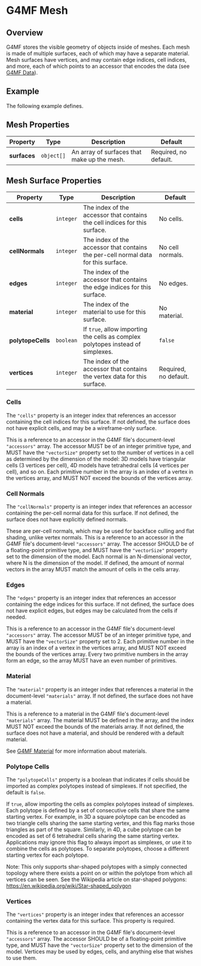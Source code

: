 # G4MF Mesh

## Overview

G4MF stores the visible geometry of objects inside of meshes. Each mesh is made of multiple surfaces, each of which may have a separate material. Mesh surfaces have vertices, and may contain edge indices, cell indices, and more, each of which points to an accessor that encodes the data (see [G4MF Data](data.md)).

## Example

The following example defines.

## Mesh Properties

| Property     | Type       | Description                                 | Default               |
| ------------ | ---------- | ------------------------------------------- | --------------------- |
| **surfaces** | `object[]` | An array of surfaces that make up the mesh. | Required, no default. |

## Mesh Surface Properties

| Property          | Type      | Description                                                                        | Default               |
| ----------------- | --------- | ---------------------------------------------------------------------------------- | --------------------- |
| **cells**         | `integer` | The index of the accessor that contains the cell indices for this surface.         | No cells.             |
| **cellNormals**   | `integer` | The index of the accessor that contains the per-cell normal data for this surface. | No cell normals.      |
| **edges**         | `integer` | The index of the accessor that contains the edge indices for this surface.         | No edges.             |
| **material**      | `integer` | The index of the material to use for this surface.                                 | No material.          |
| **polytopeCells** | `boolean` | If `true`, allow importing the cells as complex polytopes instead of simplexes.    | `false`               |
| **vertices**      | `integer` | The index of the accessor that contains the vertex data for this surface.          | Required, no default. |

### Cells

The `"cells"` property is an integer index that references an accessor containing the cell indices for this surface. If not defined, the surface does not have explicit cells, and may be a wireframe-only surface.

This is a reference to an accessor in the G4MF file's document-level `"accessors"` array. The accessor MUST be of an integer primitive type, and MUST have the `"vectorSize"` property set to the number of vertices in a cell as determined by the dimension of the model: 3D models have triangular cells (3 vertices per cell), 4D models have tetrahedral cells (4 vertices per cell), and so on. Each primitive number in the array is an index of a vertex in the vertices array, and MUST NOT exceed the bounds of the vertices array.

### Cell Normals

The `"cellNormals"` property is an integer index that references an accessor containing the per-cell normal data for this surface. If not defined, the surface does not have explicitly defined normals.

These are per-cell normals, which may be used for backface culling and flat shading, unlike vertex normals. This is a reference to an accessor in the G4MF file's document-level `"accessors"` array. The accessor SHOULD be of a floating-point primitive type, and MUST have the `"vectorSize"` property set to the dimension of the model. Each normal is an N-dimensional vector, where N is the dimension of the model. If defined, the amount of normal vectors in the array MUST match the amount of cells in the cells array.

### Edges

The `"edges"` property is an integer index that references an accessor containing the edge indices for this surface. If not defined, the surface does not have explicit edges, but edges may be calculated from the cells if needed.

This is a reference to an accessor in the G4MF file's document-level `"accessors"` array. The accessor MUST be of an integer primitive type, and MUST have the `"vectorSize"` property set to 2. Each primitive number in the array is an index of a vertex in the vertices array, and MUST NOT exceed the bounds of the vertices array. Every two primitive numbers in the array form an edge, so the array MUST have an even number of primitives.

### Material

The `"material"` property is an integer index that references a material in the document-level `"materials"` array. If not defined, the surface does not have a material.

This is a reference to a material in the G4MF file's document-level `"materials"` array. The material MUST be defined in the array, and the index MUST NOT exceed the bounds of the materials array. If not defined, the surface does not have a material, and should be rendered with a default material.

See [G4MF Material](material.md) for more information about materials.

### Polytope Cells

The `"polytopeCells"` property is a boolean that indicates if cells should be imported as complex polytopes instead of simplexes. If not specified, the default is `false`.

If `true`, allow importing the cells as complex polytopes instead of simplexes. Each polytope is defined by a set of consecutive cells that share the same starting vertex. For example, in 3D a square polytope can be encoded as two triangle cells sharing the same starting vertex, and this flag marks those triangles as part of the square. Similarly, in 4D, a cube polytope can be encoded as set of 6 tetrahedral cells sharing the same starting vertex. Applications may ignore this flag to always import as simplexes, or use it to combine the cells as polytopes. To separate polytopes, choose a different starting vertex for each polytope.

Note: This only supports shar-shaped polytopes with a simply connected topology where there exists a point on or within the polytope from which all vertices can be seen. See the Wikipedia article on star-shaped polygons: https://en.wikipedia.org/wiki/Star-shaped_polygon

### Vertices

The `"vertices"` property is an integer index that references an accessor containing the vertex data for this surface. This property is required.

This is a reference to an accessor in the G4MF file's document-level `"accessors"` array. The accessor SHOULD be of a floating-point primitive type, and MUST have the `"vectorSize"` property set to the dimension of the model. Vertices may be used by edges, cells, and anything else that wishes to use them.
